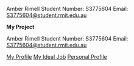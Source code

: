 Amber Rimell        Student Number: S3775604        Email: S3775604@student.rmit.edu.au

**My Project**


Amber Rimell        Student Number: S3775604        Email: S3775604@student.rmit.edu.au

[My Profile](https://amberrimell.github.io/introtoitassessment/myprofile) [My Ideal Job](https://amberrimell.github.io/introtoitassessment/myidealjob) [Personal Profile](https://amberrimell.github.io/introtoitassessment/personalprofile)
